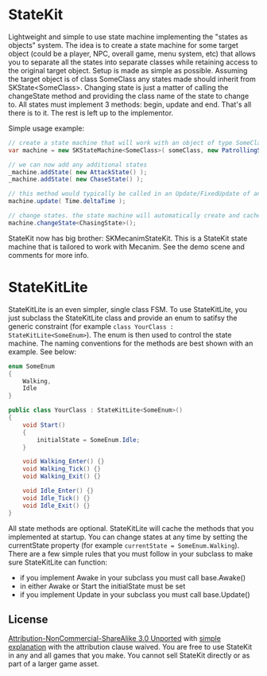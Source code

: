 StateKit
====

Lightweight and simple to use state machine implementing the "states as objects" system. The idea is to create a state machine for some target object (could be a player, NPC, overall game, menu system, etc) that allows you to separate all the states into separate classes while retaining access to the original target object. Setup is made as simple as
possible. Assuming the target object is of class SomeClass any states made should inherit from SKState&lt;SomeClass>. Changing state is just a matter of calling the changeState method and providing the class name of the state to change to. All states must implement 3 methods: begin, update and end. That's all there is to it. The rest is left up to the implementor.

Simple usage example:

``` csharp
// create a state machine that will work with an object of type SomeClass as the focus with an initial state of PatrollingState
var machine = new SKStateMachine<SomeClass>( someClass, new PatrollingState() );

// we can now add any additional states
_machine.addState( new AttackState() );
_machine.addState( new ChaseState() );

// this method would typically be called in an Update/FixedUpdate of an object
machine.update( Time.deltaTime );

// change states. the state machine will automatically create and cache an instance of the class (in this case ChasingState)
machine.changeState<ChasingState>();
```


StateKit now has big brother: SKMecanimStateKit. This is a StateKit state machine that is tailored to work with Mecanim. See the demo scene and comments for more info.



StateKitLite
====

StateKitLite is an even simpler, single class FSM. To use StateKitLite, you just subclass the StateKitLite class and provide an enum to satifsy the generic constraint (for example `class YourClass : StateKitLite<SomeEnum>`). The enum is then used to control the state machine. The naming conventions for the methods are best shown with an example. See below:

``` csharp
enum SomeEnum
{
	Walking,
	Idle
}

public class YourClass : StateKitLite<SomeEnum>()
{
	void Start()
	{
		initialState = SomeEnum.Idle;
	}

	void Walking_Enter() {}
	void Walking_Tick() {}
	void Walking_Exit() {}

	void Idle_Enter() {}
	void Idle_Tick() {}
	void Idle_Exit() {}
}
```


All state methods are optional. StateKitLite will cache the methods that you implemented at startup. You can change states at any time by setting the currentState property (for example `currentState = SomeEnum.Walking`). There are a few simple rules that you must follow in your subclass to make sure StateKitLite can function:

- if you implement Awake in your subclass you must call base.Awake()
- in either Awake or Start the initialState must be set
- if you implement Update in your subclass you must call base.Update()



License
-----

[Attribution-NonCommercial-ShareAlike 3.0 Unported](http://creativecommons.org/licenses/by-nc-sa/3.0/legalcode) with [simple explanation](http://creativecommons.org/licenses/by-nc-sa/3.0/deed.en_US) with the attribution clause waived. You are free to use StateKit in any and all games that you make. You cannot sell StateKit directly or as part of a larger game asset.
